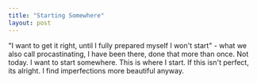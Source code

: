 ```yaml
---
title: "Starting Somewhere"
layout: post
---
```


"I want to get it right, until I fully prepared myself I won't start" - what we also call procastinating, I have been there, done that more than once. 
Not today. I want to start somewhere. This is where I start. If this isn't perfect, its alright. I find imperfections more beautiful anyway.
